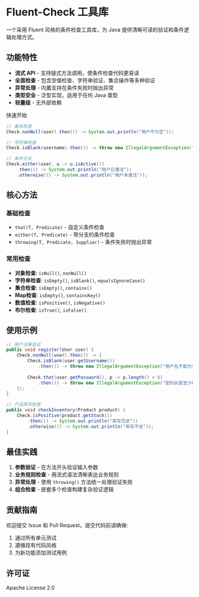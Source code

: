 # Fluent-Check 工具库

一个采用 Fluent 风格的条件检查工具库，为 Java 提供清晰可读的验证和条件逻辑处理方式。

## 功能特性

- **流式 API** - 支持链式方法调用，使条件检查代码更易读
- **全面检查** - 包含空值检查、字符串验证、集合操作等多种验证
- **异常处理** - 内置支持在条件失败时抛出异常
- **类型安全** - 泛型实现，适用于任何 Java 类型
- **轻量级** - 无外部依赖

快速开始

```java
// 基本检查
Check.nonNull(user).then(() -> System.out.println("用户不为空"));

// 字符串检查
Check.isBlank(username).then(() -> throw new IllegalArgumentException("用户名不能为空"));

// 条件分支
Check.either(user, u -> u.isActive())
    .then(() -> System.out.println("用户已激活"))
    .otherwise(() -> System.out.println("用户未激活"));
```

## 核心方法

### 基础检查

- `that(T, Predicate)` - 自定义条件检查
- `either(T, Predicate)` - 带分支的条件检查
- `throwing(T, Predicate, Supplier)` - 条件失败时抛出异常

### 常用检查

- **对象检查**: `isNull()`, `nonNull()`
- **字符串检查**: `isEmpty()`, `isBlank()`, `equalsIgnoreCase()`
- **集合检查**: `isEmpty()`, `contains()`
- **Map检查**: `isEmpty()`, `containsKey()`
- **数值检查**: `isPositive()`, `isNegative()`
- **布尔检查**: `isTrue()`, `isFalse()`

## 使用示例

```java
// 用户注册验证
public void register(User user) {
    Check.nonNull(user).then(() -> {
        Check.isBlank(user.getUsername())
            .then(() -> throw new IllegalArgumentException("用户名不能为空"));
            
        Check.that(user.getPassword(), p -> p.length() < 8)
            .then(() -> throw new IllegalArgumentException("密码长度至少8位"));
    });
}

// 产品库存检查
public void checkInventory(Product product) {
    Check.isPositive(product.getStock())
        .then(() -> System.out.println("库存充足"))
        .otherwise(() -> System.out.println("库存不足"));
}
```

## 最佳实践

1. **参数验证** - 在方法开头验证输入参数
2. **业务规则检查** - 用流式语法清晰表达业务规则
3. **异常处理** - 使用 `throwing()` 方法统一处理验证失败
4. **组合检查** - 嵌套多个检查构建复杂验证逻辑

## 贡献指南

欢迎提交 Issue 和 Pull Request。提交代码前请确保:

1. 通过所有单元测试
2. 遵循现有代码风格
3. 为新功能添加测试用例

## 许可证

Apache License 2.0
